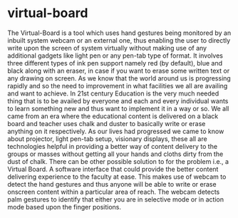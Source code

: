 # virtual-board
The Virtual-Board is a tool which uses hand gestures being monitored by an 
inbuilt system webcam or an external one, thus enabling the user to directly write upon the 
screen of system virtually without making use of any additional gadgets like light pen or any 
pen-tab type of format.
It involves three different types of ink pen support namely red (by default), blue and black 
along with an eraser, in case if you want to erase some written text or any drawing on screen.
As we know that the world around us is progressing rapidly and so the need to improvement 
in what facilities we all are availing and want to achieve.
In 21st century Education is the very much needed thing that is to be availed by everyone and 
each and every individual wants to learn something new and thus want to implement it in a 
way or so. We all came from an era where the educational content is delivered on a black 
board and teacher uses chalk and duster to basically write or erase anything on it respectively.
As our lives had progressed we came to know about projector, light pen-tab setup, visionary 
displays, these all are technologies helpful in providing a better way of content delivery to the 
groups or masses without getting all your hands and cloths dirty from the dust of chalk.
There can be other possible solution to for the problem i.e., a Virtual Board. A software 
interface that could provide the better content delivering experience to the faculty at ease.
This makes use of webcam to detect the hand gestures and thus anyone will be able to write 
or erase onscreen content within a particular area of reach.
The webcam detects palm gestures to identify that either you are in selective mode or in 
action mode based upon the finger positions.
